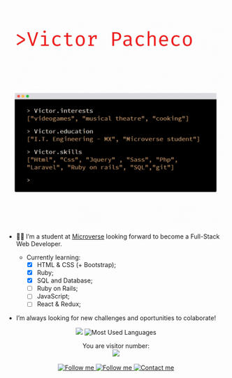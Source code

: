 ![](./assets/banner.gif)

- :man_technologist: I’m a student at [Microverse](https://www.microverse.org/) looking forward to become a Full-Stack Web Developer.

    - Currently learning:
        - [x] HTML & CSS (+ Bootstrap);
        - [x] Ruby; 
        - [x] SQL and Database;
        - [ ] Ruby on Rails;
        - [ ] JavaScript;
        - [ ] React & Redux;

- I’m always looking for new challenges and oportunities to colaborate!

<p align="center">
  <img src="https://github-readme-stats.vercel.app/api?username=vichuge&show_icons=true&theme=radical" />
  <img height="200" alt="Most Used Languages" src="https://github-readme-stats.vercel.app/api/top-langs/?username=vichuge&hide=javascript,scss,css&theme=radical&layout=compact)" />
</p>

<p align="center"> 
  You are visitor number: <br>
  <img src="https://profile-counter.glitch.me/vichuge/count.svg" />
</p>

<p align="center">
    <a href="https://www.linkedin.com/in/victorpachecoflores/">
        <img alt="Follow me" src="https://img.shields.io/badge/-LinkedIn-%23a960ff?style=for-the-badge&logo=linkedin">
    </a>
    <a href="https://twitter.com/Pachecofloresv">
        <img alt="Follow me" src="https://img.shields.io/twitter/follow/VanessaSAoki?color=%23a960ff&label=%20%20%20Follow%20me&logo=twitter&style=for-the-badge">
    </a>
    <a href="mailto:victor.hugo.pacheco.flores@gmail.com">
        <img alt="Contact me" src="https://img.shields.io/badge/-contact%20me-%23a960ff?style=for-the-badge&logo=Mail.Ru">
    </a>
</p>

<!--![Victor's stats](https://github-readme-stats.vercel.app/api/wakatime?username=vichuge)-->
